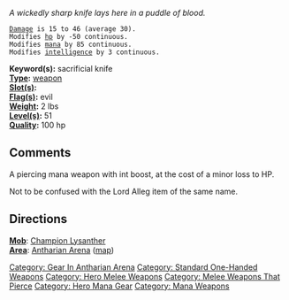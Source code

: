 *A wickedly sharp knife lays here in a puddle of blood.*

[`Damage`](Melee_Weapon_Values.md "wikilink")` is 15 to 46 (average 30).`  
`Modifies `[`hp`](Hit_Points.md "wikilink")` by -50 continuous. `  
`Modifies `[`mana`](Mana_Points.md "wikilink")` by 85 continuous.`  
`Modifies `[`intelligence`](Intelligence.md "wikilink")` by 3 continuous.`

**Keyword(s):** sacrificial knife  
**[Type](:Category:_Object_Types.md "wikilink"):**
[weapon](:Category:_Melee_Weapons.md "wikilink")  
**[Slot(s)](Object_Slots.md "wikilink"):** <wielded>  
**[Flag(s)](:Category:_Object_Flags.md "wikilink"):** evil  
**[Weight](Object_Weight.md "wikilink"):** 2 lbs  
**[Level(s)](Object_Level.md "wikilink"):** 51  
**[Quality](Object_Quality.md "wikilink"):** 100 hp  

## Comments

A piercing mana weapon with int boost, at the cost of a minor loss to
HP.

Not to be confused with the Lord Alleg item of the same name.

## Directions

**[Mob](:Category:Mobs.md "wikilink")**: [Champion
Lysanther](Champion_Lysanther "wikilink")  
**[Area](:Category:Areas.md "wikilink")**: [ Antharian
Arena](:Category:_Antharian_Arena.md "wikilink")
([map](Antharian_Arena_Map.md "wikilink"))

[Category: Gear In Antharian
Arena](Category:_Gear_In_Antharian_Arena "wikilink") [Category: Standard
One-Handed Weapons](Category:_Standard_One-Handed_Weapons "wikilink")
[Category: Hero Melee Weapons](Category:_Hero_Melee_Weapons "wikilink")
[Category: Melee Weapons That
Pierce](Category:_Melee_Weapons_That_Pierce "wikilink") [Category: Hero
Mana Gear](Category:_Hero_Mana_Gear "wikilink") [Category: Mana
Weapons](Category:_Mana_Weapons "wikilink")
